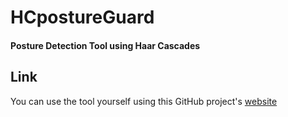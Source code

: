 # HCpostureGuard

#### **Posture Detection Tool using Haar Cascades**

## Link

You can use the tool yourself using this GitHub project's [website]()

